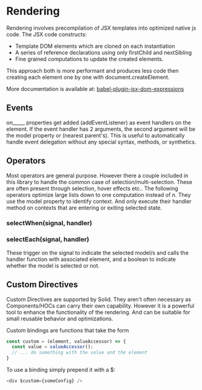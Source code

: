 # Rendering

Rendering involves precompilation of JSX templates into optimized native js code. The JSX code constructs:
* Template DOM elements which are cloned on each instantiation
* A series of reference declarations using only firstChild and nextSibling
* Fine grained computations to update the created elements.

This approach both is more performant and produces less code then creating each element one by one with document.createElement.

More documentation is available at: [babel-plugin-jsx-dom-expressions](https://github.com/ryansolid/babel-plugin-jsx-dom-expressions)

## Events

on_____ properties get added (addEventListener) as event handlers on the element. If the event handler has 2 arguments, the second argument will be the model property or (nearest parent's). This is useful to automatically handle event delegation without any special syntax, methods, or synthetics.

## Operators

Most operators are general purpose. However there a couple included in this library to handle the common case of selection/multi-selection. These are often present through selection, hover effects etc.. The following operators optimize large lists down to one computation instead of n. They use the model property to identify context. And only execute their handler method on contexts that are entering or exiting selected state.

### selectWhen(signal, handler)
### selectEach(signal, handler)

These trigger on the signal to indicate the selected model/s and calls the handler function with associated element, and a boolean to indicate whether the model is selected or not.

## Custom Directives

Custom Directives are supported by Solid. They aren't often necessary as Components/HOCs can carry their own capability. However it is a powerful tool to enhance the functionality of the rendering. And can be suitable for small reusable behavior and optimizations.

Custom bindings are functions that take the form
```js
const custom = (element, valueAccessor) => {
  const value = valueAccessor();
  // ... do something with the value and the element
}
```

To use a binding simply prepend it with a $:
```js
<div $custom={someConfig} />
```